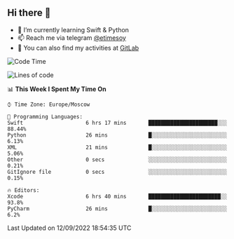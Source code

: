 ## Hi there 👋
- 🌱 I’m currently learning Swift & Python
- 📫 Reach me via telegram [@etimesoy](https://t.me/etimesoy/)
- 🦊 You can also find my activities at [GitLab](https://gitlab.com/etimesoy)

<!--START_SECTION:waka-->
![Code Time](http://img.shields.io/badge/Code%20Time-1%2C363%20hrs%202%20mins-blue)

![Lines of code](https://img.shields.io/badge/From%20Hello%20World%20I%27ve%20Written-188%20Thousand%20lines%20of%20code-blue)

📊 **This Week I Spent My Time On** 

```text
⌚︎ Time Zone: Europe/Moscow

💬 Programming Languages: 
Swift                    6 hrs 17 mins       ██████████████████████░░░   88.44% 
Python                   26 mins             █░░░░░░░░░░░░░░░░░░░░░░░░   6.13% 
XML                      21 mins             █░░░░░░░░░░░░░░░░░░░░░░░░   5.06% 
Other                    0 secs              ░░░░░░░░░░░░░░░░░░░░░░░░░   0.21% 
GitIgnore file           0 secs              ░░░░░░░░░░░░░░░░░░░░░░░░░   0.15%

🔥 Editors: 
Xcode                    6 hrs 40 mins       ███████████████████████░░   93.8% 
PyCharm                  26 mins             █░░░░░░░░░░░░░░░░░░░░░░░░   6.2%

```


 Last Updated on 12/09/2022 18:54:35 UTC
<!--END_SECTION:waka-->
